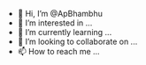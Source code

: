 - 👋 Hi, I’m @ApBhambhu
- 👀 I’m interested in ...
- 🌱 I’m currently learning ...
- 💞️ I’m looking to collaborate on ...
- 📫 How to reach me ...

<!---
ApBhambhu/ApBhambhu is a ✨ special ✨ repository because its `README.md` (this file) appears on your GitHub profile.
You can click the Preview link to take a look at your changes.
--->
